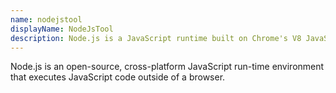 ```yaml
---
name: nodejstool
displayName: NodeJsTool
description: Node.js is a JavaScript runtime built on Chrome's V8 JavaScript engine.
---
```

Node.js is an open-source, cross-platform JavaScript run-time environment that executes JavaScript code outside of a browser.
